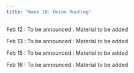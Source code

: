 ```yaml
---
title: "Week 10: Onion Routing"
---
```


Feb 12
: To be announced
  : Material to be added

Feb 13
: To be announced
  : Material to be added

Feb 15
: To be announced
  : Material to be added

Feb 16
: To be announced
  : Material to be added

